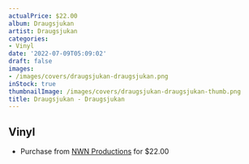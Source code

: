 ```yaml
---
actualPrice: $22.00
album: Draugsjukan
artist: Draugsjukan
categories:
- Vinyl
date: '2022-07-09T05:09:02'
draft: false
images:
- /images/covers/draugsjukan-draugsjukan.png
inStock: true
thumbnailImage: /images/covers/draugsjukan-draugsjukan-thumb.png
title: Draugsjukan - Draugsjukan
---
```


## Vinyl
* Purchase from [NWN Productions](http://shop.nwnprod.com/index.php?route=product/product&path=75&product_id=25262&sort=pd.name&order=ASC) for $22.00
